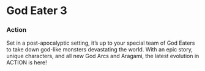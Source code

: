 # God Eater 3

### Action

Set in a post-apocalyptic setting, it’s up to your special team of God Eaters to take down god-like monsters devastating the world. With an epic story, unique characters, and all new God Arcs and Aragami, the latest evolution in ACTION is here!